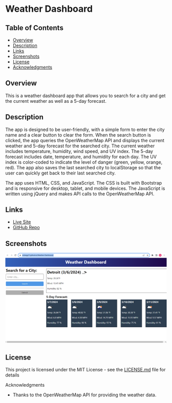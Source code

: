 # Weather Dashboard
Table of Contents
-----------------

* [Overview](#overview)
* [Description](#description)
* [Links](#links)
* [Screenshots](#screenshots)
* [License](#license)
* [Acknowledgments](#acknowledgments)



Overview
--------

This is a weather dashboard app that allows you to search for a city and get the current weather as well as a 5-day forecast.



Description
-----------

The app is designed to be user-friendly, with a simple form to enter the city name and a clear button to clear the form. When the search button is clicked, the app queries the OpenWeatherMap API and displays the current weather and 5-day forecast for the searched city. The current weather includes temperature, humidity, wind speed, and UV index. The 5-day forecast includes date, temperature, and humidity for each day. The UV index is color-coded to indicate the level of danger (green, yellow, orange, red). The app also saves the last searched city to localStorage so that the user can quickly get back to their last searched city.

The app uses HTML, CSS, and JavaScript. The CSS is built with Bootstrap and is responsive for desktop, tablet, and mobile devices. The JavaScript is written using jQuery and makes API calls to the OpenWeatherMap API.



Links
-----
* [Live Site](https://nickegg11.github.io/Weather-Dashboard/)
* [GitHub Repo](https://github.com/nickegg11/Weather-Dashboard)


Screenshots
------------
![weather dashboard screenshot](./assets/weather-dashboard-screenshot.png)


License
-------

This project is licensed under the MIT License - see the [LICENSE.md](LICENSE.md) file for details



Acknowledgments

* Thanks to the OpenWeatherMap API for providing the weather data.

